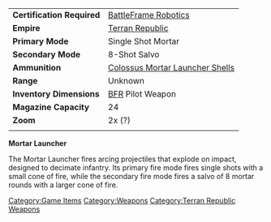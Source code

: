 |                            |                                                                                |
| -------------------------- | ------------------------------------------------------------------------------ |
| **Certification Required** | [BattleFrame Robotics](/BattleFrame_Robotics "wikilink")                       |
| **Empire**                 | [Terran Republic](/Terran_Republic "wikilink")                                 |
| **Primary Mode**           | Single Shot Mortar                                                             |
| **Secondary Mode**         | 8-Shot Salvo                                                                   |
| **Ammunition**             | [Colossus Mortar Launcher Shells](/Colossus_Mortar_Launcher_Shells "wikilink") |
| **Range**                  | Unknown                                                                        |
| **Inventory Dimensions**   | [BFR](/BFR "wikilink") Pilot Weapon                                            |
| **Magazine Capacity**      | 24                                                                             |
| **Zoom**                   | 2x (?)                                                                         |
|                            |                                                                                |

**Mortar Launcher**

The Mortar Launcher fires arcing projectiles that explode on impact,
designed to decimate infantry. Its primary fire mode fires single shots
with a small cone of fire, while the secondary fire mode fires a salvo
of 8 mortar rounds with a larger cone of fire.

[Category:Game Items](/Category:Game_Items "wikilink")
[Category:Weapons](/Category:Weapons "wikilink") [Category:Terran
Republic Weapons](/Category:Terran_Republic_Weapons "wikilink")
